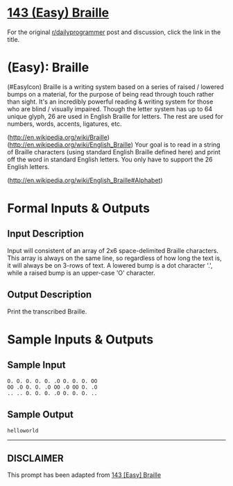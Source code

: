 # [143 (Easy) Braille](https://www.reddit.com/r/dailyprogrammer/comments/1s061q/120313_challenge_143_easy_braille/)

For the original [r/dailyprogrammer](https://www.reddit.com/r/dailyprogrammer/) post and discussion, click the link in the title.

#  (Easy): Braille
(#EasyIcon)
Braille is a writing system based on a series of raised / lowered bumps on a material, for the purpose of being read through touch rather than sight. It's an incredibly powerful reading & writing system for those who are blind / visually impaired. Though the letter system has up to 64 unique glyph, 26 are used in English Braille for letters. The rest are used for numbers, words, accents, ligatures, etc.

(http://en.wikipedia.org/wiki/Braille)
(http://en.wikipedia.org/wiki/English_Braille)
Your goal is to read in a string of Braille characters (using standard English Braille defined here) and print off the word in standard English letters. You only have to support the 26 English letters.

(http://en.wikipedia.org/wiki/English_Braille#Alphabet)
# Formal Inputs & Outputs
## Input Description
Input will consistent of an array of 2x6 space-delimited Braille characters. This array is always on the same line, so regardless of how long the text is, it will always be on 3-rows of text. A lowered bump is a dot character '.', while a raised bump is an upper-case 'O' character.

## Output Description
Print the transcribed Braille.

# Sample Inputs & Outputs
## Sample Input

```
O. O. O. O. O. .O O. O. O. OO 
OO .O O. O. .O OO .O OO O. .O
.. .. O. O. O. .O O. O. O. ..
```
## Sample Output

```
helloworld
```

----
## **DISCLAIMER**
This prompt has been adapted from [143 [Easy] Braille](https://www.reddit.com/r/dailyprogrammer/comments/1s061q/120313_challenge_143_easy_braille/
)
